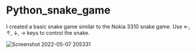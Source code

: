# Python_snake_game
I created a basic snake game similar to the Nokia 3310 snake game. Use ←, ↑, ↓, → keys to control the snake. 

![Screenshot 2022-05-07 205331](https://user-images.githubusercontent.com/57942968/167259644-2e042aa8-3549-4805-98a6-e2a09533ed6b.png)
